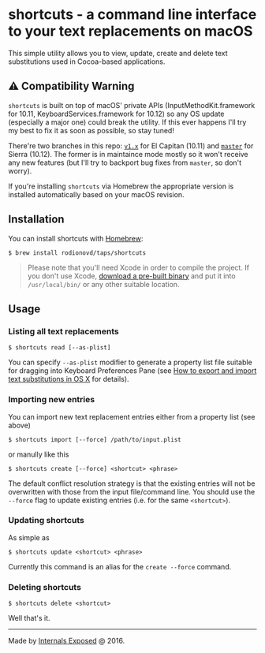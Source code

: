 # shortcuts - a command line interface to your text replacements on macOS

This simple utility allows you to view, update, create and delete text substitutions used in Cocoa-based applications.
 
## ⚠️ Compatibility Warning

`shortcuts` is built on top of macOS' private APIs (InputMethodKit.framework for 10.11, KeyboardServices.framework for 10.12) so any OS update (especially a major one) could break the utility. If this ever happens I'll try my best to fix it as soon as possible, so stay tuned! 

There're two branches in this repo: [`v1.x`](https://github.com/rodionovd/shortcuts/tree/1.x/for-el-capitan) for El Capitan (10.11) and [`master`](https://github.com/rodionovd/shortcuts/tree/master) for Sierra (10.12). The former is in maintaince mode mostly so it won't receive any new features (but I'll try to backport bug fixes from `master`, so don't worry).

If you're installing `shortcuts` via Homebrew the appropriate version is installed automatically based on your macOS revision. 


## Installation

You can install shortcuts with [Homebrew](http://brew.sh):

```shell
$ brew install rodionovd/taps/shortcuts
```

> Please note that you'll need Xcode in order to compile the project. If you don't use Xcode, [download a pre-built binary](https://github.com/rodionovd/shortcuts/releases) and put it into `/usr/local/bin/` or any other suitable location.

## Usage

### Listing all text replacements

```shell
$ shortcuts read [--as-plist]
```

You can specify `--as-plist` modifier to generate a property list file suitable for dragging into Keyboard Preferences Pane (see [How to export and import text substitutions in OS X](https://support.apple.com/en-au/HT204006) for details). 

### Importing new entries 

You can import new text replacement entries either from a property list (see above)

```shell
$ shortcuts import [--force] /path/to/input.plist
```

or manully like this


```shell
$ shortcuts create [--force] <shortcut> <phrase>
```

The default conflict resolution strategy is that the existing entries will not be overwritten with those from the input file/command line. You should use the `--force` flag to update existing entries (i.e. for the same `<shortcut>`).


### Updating shortcuts

As simple as

```shell
$ shortcuts update <shortcut> <phrase>
```

Currently this command is an alias for the `create --force` command.

### Deleting shortcuts

```shell
$ shortcuts delete <shortcut>
```

Well that's it.

------

Made by [Internals Exposed](http://internals.exposed) @ 2016.
